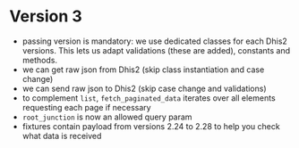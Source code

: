 # Version 3
- passing version is mandatory: we use dedicated classes for each Dhis2 versions. This lets us adapt validations (these are added), constants and methods.
- we can get raw json from Dhis2 (skip class instantiation and case change)
- we can send raw json to Dhis2 (skip case change and validations)
- to complement `list`, `fetch_paginated_data` iterates over all elements requesting each page if necessary
- `root_junction` is now an allowed query param
- fixtures contain payload from versions 2.24 to 2.28 to help you check what data is received